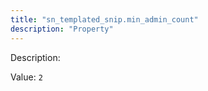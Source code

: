 ```yaml
---
title: "sn_templated_snip.min_admin_count"
description: "Property"
---
```


Description: 

Value: `2`